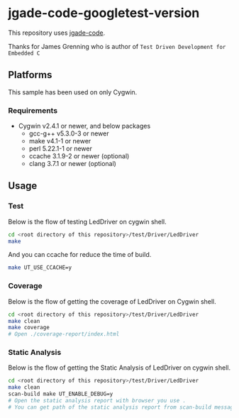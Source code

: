# jgade-code-googletest-version

This repository uses [jgade-code](https://pragprog.com/titles/jgade/source_code).

Thanks for James Grenning who is author of `Test Driven Development for Embedded C`

## Platforms

This sample has been used on only Cygwin.

### Requirements

* Cygwin v2.4.1 or newer, and below packages
    * gcc-g++ v5.3.0-3 or newer
    * make v4.1-1 or newer
    * perl 5.22.1-1 or newer
    * ccache 3.1.9-2 or newer (optional)
    * clang 3.7.1 or newer (optional)

## Usage

### Test

Below is the flow of testing LedDriver on cygwin shell.

```bash
cd <root directory of this repository>/test/Driver/LedDriver
make
```

And you can ccache for reduce the time of build.

```bash
make UT_USE_CCACHE=y
```

### Coverage

Below is the flow of getting the coverage of LedDriver on Cygwin shell.

```bash
cd <root directory of this repository>/test/Driver/LedDriver
make clean
make coverage
# Open ./coverage-report/index.html
```

### Static Analysis

Below is the flow of getting the Static Analysis of LedDriver on cygwin shell.

```bash
cd <root directory of this repository>/test/Driver/LedDriver
make clean
scan-build make UT_ENABLE_DEBUG=y
# Open the static analysis report with browser you use .
# You can get path of the static analysis report from scan-build message.
```
